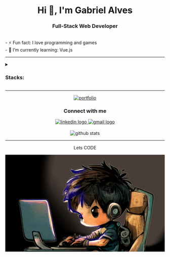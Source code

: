 <h1 align="center">Hi 👋, I'm Gabriel Alves</h1>
<h3 align="center">Full-Stack Web Developer</h3>
<br />
- ⚡ Fun fact: I love programming and games
<br />
- 🌱 I’m currently learning: Vue.js
<hr>
<details>
  <summary>
    <h3 align="left">Stacks:</h3>
  </summary>
  <h3 align="left">Languages</h3>
  <div align="left">
    <img src="https://cdn.jsdelivr.net/gh/devicons/devicon/icons/javascript/javascript-plain.svg" height="40" alt="javascript logo"  />
    <img width="12" />
    <img src="https://cdn.jsdelivr.net/gh/devicons/devicon/icons/typescript/typescript-original.svg" height="40" alt="typescript logo"  />
    <img width="12" />
    <img src="https://cdn.jsdelivr.net/gh/devicons/devicon/icons/python/python-original.svg" height="40" alt="python logo"  />
    <img width="12" />
    <img src="https://cdn.jsdelivr.net/gh/devicons/devicon/icons/css3/css3-original.svg" height="40" alt="css3 logo"  />
    <img width="12" />
    <img src="https://cdn.jsdelivr.net/gh/devicons/devicon/icons/html5/html5-original.svg" height="40" alt="html5 logo"  />
  </div>
  <hr>
  <h3 align="left">Frameworks & Libraries</h3>
  <div align="left">
    <img src="https://cdn.jsdelivr.net/gh/devicons/devicon/icons/react/react-original.svg" height="40" alt="react logo"  />
    <img width="12" />
    <img src="https://cdn.jsdelivr.net/gh/devicons/devicon/icons/redux/redux-original.svg" height="40" alt="redux logo"  />
    <img width="12" />
    <img src="https://cdn.jsdelivr.net/gh/devicons/devicon/icons/angularjs/angularjs-original.svg" height="40" alt="angularjs logo"  />
    <img width="12" />
    <img src="https://cdn.simpleicons.org/express/000000" height="40" alt="express logo"  />
    <img width="12" />
    <img src="https://cdn.jsdelivr.net/gh/devicons/devicon/icons/nodejs/nodejs-original.svg" height="40" alt="nodejs logo"  />
    <img width="12" />
    <img src="https://cdn.jsdelivr.net/gh/devicons/devicon/icons/docker/docker-original.svg" height="40" alt="docker logo"  />
    <img width="12" />
    <img src="https://cdn.jsdelivr.net/gh/devicons/devicon/icons/bootstrap/bootstrap-original.svg" height="40" alt="bootstrap logo"  />
    <img width="12" />
    <img src="https://cdn.simpleicons.org/tailwindcss/06B6D4" height="40" alt="tailwindcss logo"  />
  </div>
  <hr>
  <h3 align="left">Tests</h3>
  <div align="left">
    <img src="https://cdn.jsdelivr.net/gh/devicons/devicon/icons/jest/jest-plain.svg" height="40" alt="jest logo"  />
    <img width="12" />
    <img src="https://avatars.githubusercontent.com/u/49996085?s=200&amp;v=4" height="40" alt="rtl logo"  />
    <img width="12" />
    <img src="https://cdn.simpleicons.org/jasmine/8A4182" height="40" alt="jasmine logo"  />
    <img width="12" />
    <img src="https://cdn.jsdelivr.net/gh/devicons/devicon/icons/mocha/mocha-plain.svg" height="40" alt="mocha logo"  />
    <img width="12" />
    <img src="https://user-images.githubusercontent.com/25181517/201476472-d2f5f644-cfc9-43e5-96d3-c8f40f18b5cb.png" height="40" alt="chai logo"  />
    <img width="12" />
    <img src="https://cdn.jsdelivr.net/gh/devicons/devicon/icons/pytest/pytest-original.svg" height="40" alt="pytest logo"  />
  </div>
  <hr>
  <h3 align="left">Database</h3>
  <div align="left">
    <img src="https://cdn.jsdelivr.net/gh/devicons/devicon/icons/mysql/mysql-original.svg" height="40" alt="mysql logo"  />
    <img width="12" />
    <img src="https://cdn.jsdelivr.net/gh/devicons/devicon/icons/mongodb/mongodb-original.svg" height="40" alt="mongodb logo"  />
  </div>
  <hr>
  <h3 align="left">ORM</h3>
  <div align="left">
    <img src="https://cdn.jsdelivr.net/gh/devicons/devicon/icons/sequelize/sequelize-original.svg" height="40" alt="sequelize logo"  />
  </div>
  <hr>
  <h3 align="left">Cloud</h3>
  <div align="left">
    <img src="https://cdn.jsdelivr.net/gh/devicons/devicon/icons/heroku/heroku-original.svg" height="40" alt="heroku logo"  />
  </div>
  <hr>
  <h3 align="left">Tools</h3>
  <div align="left">
    <img src="https://cdn.jsdelivr.net/gh/devicons/devicon/icons/linux/linux-original.svg" height="40" alt="linux logo"  />
    <img width="12" />
    <img src="https://cdn.jsdelivr.net/gh/devicons/devicon/icons/slack/slack-original.svg" height="40" alt="slack logo"  />
    <img width="12" />
    <img src="https://cdn.jsdelivr.net/gh/devicons/devicon/icons/vscode/vscode-original.svg" height="40" alt="vscode logo"  />
    <img width="12" />
    <img src="https://cdn.jsdelivr.net/gh/devicons/devicon/icons/git/git-original.svg" height="40" alt="git logo"  />
    <img width="12" />
    <img src="https://raw.githubusercontent.com/tandpfun/skill-icons/de91fca307a83d75fc5b1f6ce24540454acead41/icons/Postman.svg" height="40" alt="postman logo" />
    <img width="12" />
    <img src="https://camo.githubusercontent.com/cb6a57064d9ff63124dd5f861216e879088f537c790cfa22b357fc7dada595e6/68747470733a2f2f696e736f6d6e69612e726573742f696d616765732f696e736f6d6e69612d6c6f676f2e737667" height="40" alt="insomnia logo" />
  </div>
</details>
<hr>
<div align="center">
  <a href="https://xitusz.github.io/my-portfolio/" target="_blank" rel="noreferrer"> <img src="https://img.shields.io/badge/portfolio-000000?style=for-the-badge&logo=About.me&logoColor=white" alt="portfolio" height="30" style="max-width: 100%;" /> </a>
</div>
<h3 align="center">Connect with me</h3>
<div align="center">
  <a href="https://linkedin.com/in/gabrielalves1/" target="_blank" rel="noreferrer">
    <img src="https://raw.githubusercontent.com/maurodesouza/profile-readme-generator/master/src/assets/icons/social/linkedin/default.svg" width="52" height="40" alt="linkedin logo"  />
  </a>
  <a href="mailto:2kgabrielalves@gmail.com" target="_blank" rel="noreferrer">
    <img src="https://raw.githubusercontent.com/maurodesouza/profile-readme-generator/master/src/assets/icons/social/gmail/default.svg" width="52" height="40" alt="gmail logo"  />
  </a>
</div>
<br />
<div align="center">
  <img align="center" src="https://github-readme-stats.vercel.app/api/top-langs?username=xitusz&show_icons=true&theme=dark&title_color=ffffff&text_color=ffffff&locale=en&layout=compact" alt="github stats" />
</div>
<hr />
<p align="center">Lets CODE</p>
<div align="center">
  <img align="center" src="./RGB.gif" alt="gif" />
</div>
